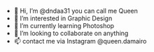- 👋 Hi, I’m @dndaa31 you can call me Queen
- 👀 I’m interested in Graphic Design
- 🌱 I’m currently learning Photoshop
- 💞️ I’m looking to collaborate on anything
- 📫 contact me via Instagram @queen.damairo

<!---
dndaa31/dndaa31 is a ✨ special ✨ repository because its `README.md` (this file) appears on your GitHub profile.
You can click the Preview link to take a look at your changes.
--->
